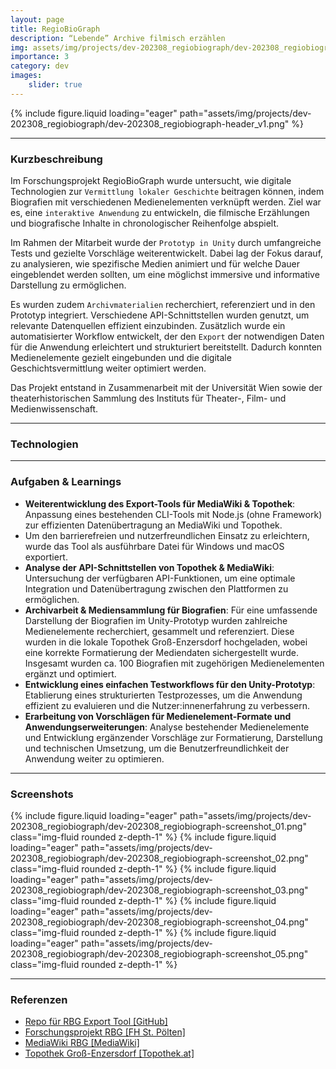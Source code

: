```yaml
---
layout: page
title: RegioBioGraph
description: “Lebende” Archive filmisch erzählen
img: assets/img/projects/dev-202308_regiobiograph/dev-202308_regiobiograph_thumbnail_v1.png
importance: 3
category: dev
images:
    slider: true
---
```


<div class="header-pic">
    {% include figure.liquid loading="eager" path="assets/img/projects/dev-202308_regiobiograph/dev-202308_regiobiograph-header_v1.png" %}
</div>

---
### Kurzbeschreibung
Im Forschungsprojekt RegioBioGraph wurde untersucht, wie digitale Technologien zur `Vermittlung lokaler Geschichte` beitragen können, 
indem Biografien mit verschiedenen Medienelementen verknüpft werden. Ziel war es, eine `interaktive Anwendung` zu entwickeln, die 
filmische Erzählungen und biografische Inhalte in chronologischer Reihenfolge abspielt.

Im Rahmen der Mitarbeit wurde der `Prototyp in Unity` durch umfangreiche Tests und gezielte Vorschläge weiterentwickelt. Dabei lag der Fokus darauf,
zu analysieren, wie spezifische Medien animiert und für welche Dauer eingeblendet werden sollten, um eine möglichst immersive und
informative Darstellung zu ermöglichen.

Es wurden zudem `Archivmaterialien` recherchiert, referenziert und in den Prototyp integriert. 
Verschiedene API-Schnittstellen wurden genutzt, um relevante Datenquellen effizient einzubinden. Zusätzlich wurde ein 
automatisierter Workflow entwickelt, der den `Export` der notwendigen Daten für die Anwendung erleichtert und 
strukturiert bereitstellt. Dadurch konnten Medienelemente gezielt eingebunden und die digitale Geschichtsvermittlung weiter optimiert werden.

Das Projekt entstand in Zusammenarbeit mit der Universität Wien sowie der theaterhistorischen Sammlung des Instituts 
für Theater-, Film- und Medienwissenschaft.

---
### Technologien
<i title="Node.js" class="techstack fa-brands fa-node-js"></i>
<i title="MediaWiki" class="techstack fa-brands fa-wikipedia-w"></i>
<i title="Github" class="techstack fa-brands fa-github"></i>

---
### Aufgaben & Learnings

- **Weiterentwicklung des Export-Tools für MediaWiki & Topothek**: 
Anpassung eines bestehenden CLI-Tools mit Node.js (ohne Framework) zur effizienten Datenübertragung an MediaWiki und Topothek.
- Um den barrierefreien und nutzerfreundlichen Einsatz zu erleichtern, wurde das Tool als ausführbare Datei für Windows und macOS exportiert.
- **Analyse der API-Schnittstellen von Topothek & MediaWiki**: Untersuchung der verfügbaren API-Funktionen, um eine 
optimale Integration und Datenübertragung zwischen den Plattformen zu ermöglichen. 
- **Archivarbeit & Mediensammlung für Biografien**: Für eine umfassende Darstellung der Biografien im Unity-Prototyp 
wurden zahlreiche Medienelemente recherchiert, gesammelt und referenziert. Diese wurden in die lokale Topothek Groß-Enzersdorf 
hochgeladen, wobei eine korrekte Formatierung der Mediendaten sichergestellt wurde. Insgesamt wurden ca. 100 Biografien mit 
zugehörigen Medienelementen ergänzt und optimiert.
- **Entwicklung eines einfachen Testworkflows für den Unity-Prototyp**: Etablierung eines strukturierten Testprozesses, 
um die Anwendung effizient zu evaluieren und die Nutzer:innenerfahrung zu verbessern. 
- **Erarbeitung von Vorschlägen für Medienelement-Formate und Anwendungserweiterungen**: Analyse bestehender Medienelemente
und Entwicklung ergänzender Vorschläge zur Formatierung, Darstellung und technischen Umsetzung, um die Benutzerfreundlichkeit 
der Anwendung weiter zu optimieren. 

---
### Screenshots
<swiper-container keyboard="true" navigation="true" pagination="true" pagination-clickable="true" pagination-dynamic-bullets="true" rewind="true">
  <swiper-slide>{% include figure.liquid loading="eager" path="assets/img/projects/dev-202308_regiobiograph/dev-202308_regiobiograph-screenshot_01.png" class="img-fluid rounded z-depth-1" %}</swiper-slide>
  <swiper-slide>{% include figure.liquid loading="eager" path="assets/img/projects/dev-202308_regiobiograph/dev-202308_regiobiograph-screenshot_02.png" class="img-fluid rounded z-depth-1" %}</swiper-slide>
  <swiper-slide>{% include figure.liquid loading="eager" path="assets/img/projects/dev-202308_regiobiograph/dev-202308_regiobiograph-screenshot_03.png" class="img-fluid rounded z-depth-1" %}</swiper-slide>
  <swiper-slide>{% include figure.liquid loading="eager" path="assets/img/projects/dev-202308_regiobiograph/dev-202308_regiobiograph-screenshot_04.png" class="img-fluid rounded z-depth-1" %}</swiper-slide>
  <swiper-slide>{% include figure.liquid loading="eager" path="assets/img/projects/dev-202308_regiobiograph/dev-202308_regiobiograph-screenshot_05.png" class="img-fluid rounded z-depth-1" %}</swiper-slide>
</swiper-container>

---
### Referenzen
- <a href="https://github.com/untitled-soundtrack/rgb-json-translator">Repo für RBG Export Tool [GitHub]</a>
- <a href="https://research.fhstp.ac.at/projekte/regiobiograph">Forschungsprojekt RBG [FH St. Pölten]</a>
- <a href="https://regiobiograph.media.fhstp.ac.at/wiki/Hauptseite">MediaWiki RBG [MediaWiki]</a>
- <a href="https://gross-enzersdorf.topothek.at/">Topothek Groß-Enzersdorf [Topothek.at]</a>